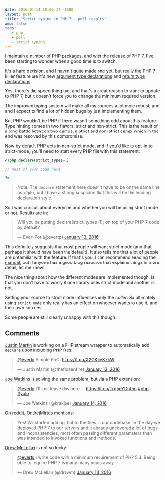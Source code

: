 ```yaml
---
date: 2016-01-14 18:06:17 -0500
layout: post
title: "Strict typing in PHP 7 - poll results"
amp: false
tags:
   - php
   - poll
   - strict_typing
---
```


I maintain a number of PHP packages, and with the release of PHP 7, I've been
starting to wonder when a good time is to switch.

It's a hard decision, and I haven't quite made one yet, but really the PHP 7
killer feature are it's new [argument type declarations][1] and [return type declarations][2].

Yes, there's the speed thing too, and that's a great reason to want to
update to PHP 7, but it doesn't force you to change the minimum required
version.

The improved typing system will make all my sources a lot more robust, and
and I expect to find a lot of hidden bugs by just implementing them.

But PHP wouldn't be PHP if there wasn't something odd about this feature.
Type hinting comes in two flavors: strict and non-strict. This is the result
of a long battle between two camps, a strict and non-strict camp, which
in the end was resolved by this compromise.

Now by default PHP acts in non-strict mode, and if you'd like to opt-in to
strict-mode, you'll need to start every PHP file with this statement:

```php
<?php declare(strict_types=1);

// Rest of your code here

?>
```

> Note: The `declare` statement here doesn't have to be on the same line as `<?php`,
> but I have a strong suspicion that this will be the leading declaration style.

So I was curious about everyone and whether you will be using strict mode or not.
Results are in:

<blockquote class="twitter-tweet" lang="en"><p lang="en" dir="ltr">Will you be putting declare(strict_types=1); on top of your PHP 7 code by default?</p>&mdash; Evert Pot (@evertp) <a href="https://twitter.com/evertp/status/687408773946863616">January 13, 2016</a></blockquote>
<script async src="//platform.twitter.com/widgets.js" charset="utf-8"></script>

This definitely suggests that most people will want strict mode (and that
perhaps it should have been the default). It also tells me that a lot of people
are unfamiliar with the feature. If that's you, I can recommend eeading the
[manual][3], but if anyone has a good blog resource that explains things in more
detail, let me know!

The nice thing about how the different modes are implemented though, is that
you don't have to worry if one library uses strict mode and another is not.

Setting your source to strict mode influences only the _caller_. So ultimately
using `strict_mode` only really has an effect on whoever wants to use it, and
their own sources.

Some people are still clearly unhappy with this though.

Comments
--------

[Justin Martin][7] is working on a PHP stream wrapper to automatically add
`declare` upon including PHP files:

<blockquote class="twitter-tweet" lang="en"><p lang="es" dir="ltr"><a href="https://twitter.com/evertp">@evertp</a> Simple PoC: <a href="https://t.co/X2GKbeK7kW">https://t.co/X2GKbeK7kW</a></p>&mdash; Justin Martin (@thefrozenfire) <a href="https://twitter.com/thefrozenfire/status/687412587756187648">January 13, 2016</a></blockquote>
<script async src="//platform.twitter.com/widgets.js" charset="utf-8"></script>

[Joe Watkins][5] is solving the same problem, but via a PHP extension:

<blockquote class="twitter-tweet" data-conversation="none" data-cards="hidden" lang="en"><p lang="en" dir="ltr"><a href="https://twitter.com/evertp">@evertp</a> I&#39;ll just leave this here ... <a href="https://t.co/Trq5eYDnOm">https://t.co/Trq5eYDnOm</a> <a href="https://twitter.com/hashtag/php?src=hash">#php</a> <a href="https://twitter.com/hashtag/yolo?src=hash">#yolo</a></p>&mdash; Joe Watkins (@krakjoe) <a href="https://twitter.com/krakjoe/status/687539251014189057">January 14, 2016</a></blockquote>
<script async src="//platform.twitter.com/widgets.js" charset="utf-8"></script>

[On reddit, OndrejMirtes mentions][4]:

> Yes! We started adding that to the files in our codebase on the day we deployed PHP 7 to our servers and it already uncovered a lot of bugs and inconsistencies, most often passing different parameters than was intended to invoked functions and methods.

[Drew McLellan][6] is not so lucky:

<blockquote class="twitter-tweet" data-conversation="none" lang="en"><p lang="en" dir="ltr"><a href="https://twitter.com/evertp">@evertp</a> I write code with a minimum requirement of PHP 5.3. Being able to require PHP 7 is many many years away.</p>&mdash; Drew McLellan (@drewm) <a href="https://twitter.com/drewm/status/687572388444270592">January 14, 2016</a></blockquote>
<script async src="//platform.twitter.com/widgets.js" charset="utf-8"></script>


[1]: http://php.net/manual/en/functions.arguments.php#functions.arguments.type-declaration
[2]: http://php.net/manual/en/functions.returning-values.php#functions.returning-values.type-declaration
[3]: http://php.net/manual/en/functions.arguments.php#functions.arguments.type-declaration.strict
[4]: https://www.reddit.com/r/PHP/comments/40uon3/poll_will_you_be_putting_declarestrict_types1_onu/
[5]: https://twitter.com/krakjoe
[6]: https://twitter.com/drewm
[7]: https://twitter.com/thefrozenfire
